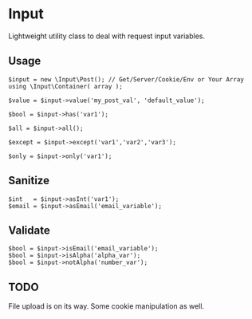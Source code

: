 # Input
Lightweight utility class to deal with request input variables.

## Usage
    $input = new \Input\Post(); // Get/Server/Cookie/Env or Your Array using \Input\Container( array );

    $value = $input->value('my_post_val', 'default_value');

    $bool = $input->has('var1');

    $all = $input->all();

    $except = $input->except('var1','var2','var3');

    $only = $input->only('var1');


## Sanitize
    $int   = $input->asInt('var1');
    $email = $input->asEmail('email_variable');

## Validate
    $bool = $input->isEmail('email_variable');
    $bool = $input->isAlpha('alpha_var');
    $bool = $input->notAlpha('number_var');

## TODO
File upload is on its way. Some cookie manipulation as well.